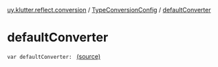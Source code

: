 [uy.klutter.reflect.conversion](../index.md) / [TypeConversionConfig](index.md) / [defaultConverter](.)


# defaultConverter
<code>var defaultConverter: <ERROR CLASS></code> [(source)](https://github.com/kohesive/klutter/blob/master/reflect-core-jdk6/src/main/kotlin/uy/klutter/reflect/conversion/Converters.kt#L20)<br/>

